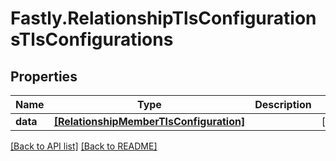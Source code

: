 # Fastly.RelationshipTlsConfigurationsTlsConfigurations

## Properties

Name | Type | Description | Notes
------------ | ------------- | ------------- | -------------
**data** | [**[RelationshipMemberTlsConfiguration]**](RelationshipMemberTlsConfiguration.md) |  | [optional] 


[[Back to API list]](../../README.md#endpoints) [[Back to README]](../../README.md)
